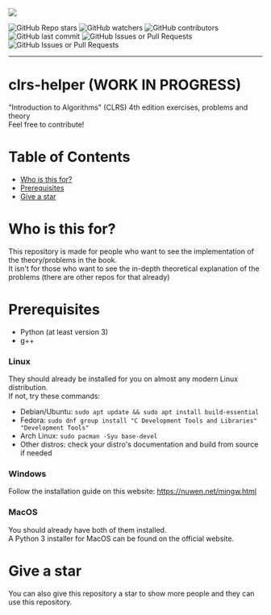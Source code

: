 <img src="https://github.com/s0lder/clrs-helper/blob/main/cover-repo.png?raw=true">

<img alt="GitHub Repo stars" src="https://img.shields.io/github/stars/s0lder/clrs-helper?style=flat"> <img alt="GitHub watchers" src="https://img.shields.io/github/watchers/s0lder/clrs-helper?style=flat"> <img alt="GitHub contributors" src="https://img.shields.io/github/contributors/s0lder/clrs-helper"> <img alt="GitHub last commit" src="https://img.shields.io/github/last-commit/s0lder/clrs-helper"> <img alt="GitHub Issues or Pull Requests" src="https://img.shields.io/github/issues-closed/s0lder/clrs-helper"> <img alt="GitHub Issues or Pull Requests" src="https://img.shields.io/github/issues-pr-closed/s0lder/clrs-helper">

---

# clrs-helper (WORK IN PROGRESS)
"Introduction to Algorithms" (CLRS) 4th edition exercises, problems and theory
<br>
Feel free to contribute!

# Table of Contents
- [Who is this for?](#who-is-this-for)
- [Prerequisites](#prerequisites)
- [Give a star]()

# Who is this for?

This repository is made for people who want to see the implementation of the theory/problems in the book.
<br>
It isn't for those who want to see the in-depth theoretical explanation of the problems (there are other repos for that already)

# Prerequisites
- Python (at least version 3)
- g++

### Linux
They should already be installed for you on almost any modern Linux distribution.
<br>
If not, try these commands:

- Debian/Ubuntu: `sudo apt update && sudo apt install build-essential`
- Fedora: `sudo dnf group install "C Development Tools and Libraries" "Development Tools"`
- Arch Linux: `sudo pacman -Syu base-devel`
- Other distros: check your distro's documentation and build from source if needed

### Windows
Follow the installation guide on this website: https://nuwen.net/mingw.html

### MacOS
You should already have both of them installed.
<br>
A Python 3 installer for MacOS can be found on the official website.

# Give a star
You can also give this repository a star to show more people and they can use this repository.